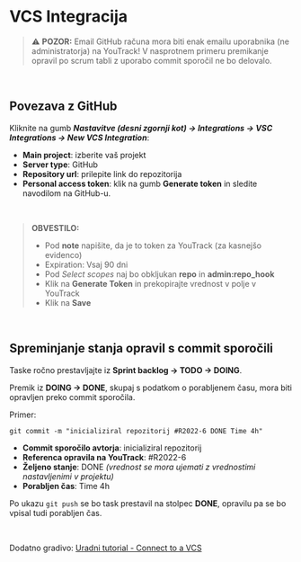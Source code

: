 # VCS Integracija

> :warning: **POZOR:** Email GitHub računa mora biti enak emailu uporabnika (ne administratorja) na YouTrack! V nasprotnem primeru premikanje opravil po scrum tabli z uporabo commit sporočil ne bo delovalo.

<br>

## Povezava z GitHub

Kliknite na gumb ***Nastavitve (desni zgornji kot) -> Integrations -> VSC Integrations -> New VCS Integration***:

- **Main project**: izberite vaš projekt
- **Server type**: GitHub
- **Repository url**: prilepite link do repozitorija
- **Personal access token**: klik na gumb **Generate token** in sledite navodilom na GitHub-u.  

<br>

  > **OBVESTILO:**
  > - Pod **note** napišite, da je to token za YouTrack (za kasnejšo evidenco)
  > - Expiration: Vsaj 90 dni
  > - Pod *Select scopes* naj bo obkljukan **repo** in **admin:repo_hook**
  > - Klik na **Generate Token** in prekopirajte vrednost v polje v YouTrack
  > - Klik na **Save**

<br>

## Spreminjanje stanja opravil s commit sporočili

Taske ročno prestavljajte iz **Sprint backlog -> TODO -> DOING**.  

Premik iz **DOING -> DONE**, skupaj s podatkom o porabljenem času, mora biti opravljen preko commit sporočila.

Primer:  
```
git commit -m "inicializiral repozitorij #R2022-6 DONE Time 4h"
```

- **Commit sporočilo avtorja**: inicializiral repozitorij
- **Referenca opravila na YouTrack**: #R2022-6
- **Željeno stanje**: DONE *(vrednost se mora ujemati z vrednostimi nastavljenimi v projektu)*
- **Porabljen čas**: Time 4h

Po ukazu ```git push``` se bo task prestavil na stolpec **DONE**, opravilu pa se bo vpisal tudi porabljen čas.

<br>

Dodatno gradivo: [Uradni tutorial - Connect to a VCS](https://www.jetbrains.com/help/youtrack/server/Connect-to-a-VCS.html)
